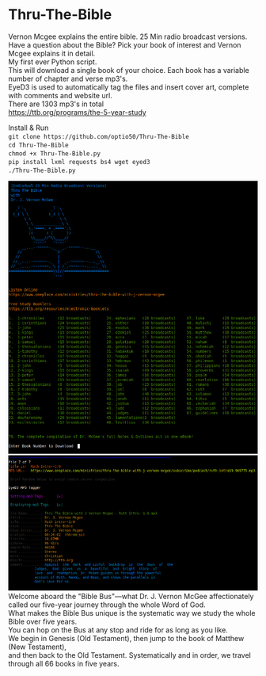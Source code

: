 # Thru-The-Bible
Vernon Mcgee explains the entire bible. 25 Min radio broadcast versions.    
Have a question about the Bible? Pick your book of interest and Vernon Mcgee explains it in detail.    
My first ever Python script.    
This will download a single book of your choice. Each book has a variable number of chapter and verse mp3's.   
EyeD3 is used to automatically tag the files and insert cover art, complete with comments and website url.    
There are 1303 mp3's in total    
https://ttb.org/programs/the-5-year-study    

Install & Run    
`git clone https://github.com/optio50/Thru-The-Bible`    
`cd Thru-The-Bible`    
`chmod +x Thru-The-Bible.py`    
`pip install lxml requests bs4 wget eyed3`    
`./Thru-The-Bible.py`

![ScreenShot](https://raw.githubusercontent.com/optio50/Thru-The-Bible/main/Thru-The-Bible.png?raw=true|alt=octocat)   
![ScreenShot](https://raw.githubusercontent.com/optio50/Thru-The-Bible/main/Thru-The-Bible2.png?raw=true|alt=octocat)   
Welcome aboard the "Bible Bus"—what Dr. J. Vernon McGee affectionately called our five-year journey through the whole Word of God.    
What makes the Bible Bus unique is the systematic way we study the whole Bible over five years.    
You can hop on the Bus at any stop and ride for as long as you like.    
We begin in Genesis (Old Testament), then jump to the book of Matthew (New Testament),    
and then back to the Old Testament. Systematically and in order, we travel through all 66 books in five years.
